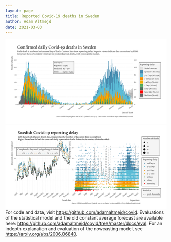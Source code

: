 ```yaml
---
layout: page
title: Reported Covid-19 deaths in Sweden
author: Adam Altmejd
date: 2021-03-03
---
```


![Graph of Swedish Covid-19 deaths with reporting delay.](deaths_lag_sweden_2021-03-03.png "Swedish Covid-19 deaths.")
![Graph of Swedish Covid-19 reporting delay in daily deaths.](lag_trend_sweden_2021-03-03.png "Trend in Swedish Covid-19 mortality reporting delay.")
For code and data, visit <https://github.com/adamaltmejd/covid>.
Evaluations of the statistical model and the old constant average forecast are available here: <https://github.com/adamaltmejd/covid/tree/master/docs/eval>.
For an indepth explanation and evaluation of the nowcasting model, see <https://arxiv.org/abs/2006.06840>.
